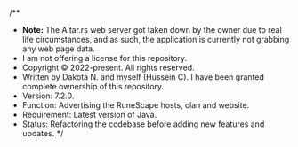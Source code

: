 /**
 * __Note:__ The Altar.rs web server got taken down by the owner due to real life circumstances, and as such, the application is currently not grabbing any web page data.
 * I am not offering a license for this repository.
 * Copyright © 2022-present. All rights reserved.
 * Written by Dakota N. and myself (Hussein C). I have been granted complete ownership of this repository.
 * Version: 7.2.0.
 * Function: Advertising the RuneScape hosts, clan and website.
 * Requirement: Latest version of Java.
 * Status: Refactoring the codebase before adding new features and updates.
 */
